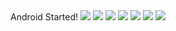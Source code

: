 <html>
<head>
<title>201344020</title>
<body>
Android Started!
<img src = "https://raw.githubusercontent.com/Soapmaze/android_161111/c3c61537049be51ccf361fa4c0730365701c5b73/app/pics/Screenshot_1478834781.png">
<img src = "https://raw.githubusercontent.com/Soapmaze/android_161111/c3c61537049be51ccf361fa4c0730365701c5b73/app/pics/Screenshot_1478834787.png">
<img src = "https://raw.githubusercontent.com/Soapmaze/android_161111/c3c61537049be51ccf361fa4c0730365701c5b73/app/pics/Screenshot_1478835060.png">
<img src = "https://raw.githubusercontent.com/Soapmaze/android_161111/c3c61537049be51ccf361fa4c0730365701c5b73/app/pics/Screenshot_1478835069.png">
<img src = "https://raw.githubusercontent.com/Soapmaze/android_161111/c3c61537049be51ccf361fa4c0730365701c5b73/app/pics/Screenshot_1478835076.png">
<img src = "https://raw.githubusercontent.com/Soapmaze/android_161111/c3c61537049be51ccf361fa4c0730365701c5b73/app/pics/Screenshot_1478835093.png">
<img src = "https://raw.githubusercontent.com/Soapmaze/android_161111/c3c61537049be51ccf361fa4c0730365701c5b73/app/pics/Screenshot_1478835097.png">
</body>
</html>
